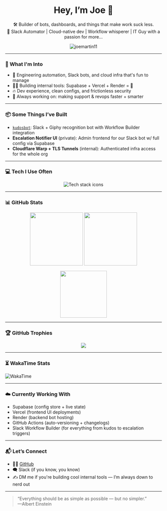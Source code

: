 <!-- Profile README for @joemartin11 -->

<h1 align="center">Hey, I’m Joe 👋</h1>

<p align="center">
  🛠 Builder of bots, dashboards, and things that make work suck less.<br/>
  🤖 Slack Automator | Cloud-native dev | Workflow whisperer | IT Guy with a passion for more...
</p>

<p align="center">
  <img src="https://komarev.com/ghpvc/?username=joemartin11&label=Profile+Views&color=blueviolet&style=flat" alt="joemartin11" />
</p>

---

### 🧠 What I'm Into

- 🧰 Engineering automation, Slack bots, and cloud infra that's fun to manage
- 🧑‍💻 Building internal tools: Supabase + Vercel + Render = 💯
- 🔥 Dev experience, clean configs, and frictionless security
- 🎯 Always working on: making support & revops faster + smarter

---

### 📦 Some Things I’ve Built

- [`kudosbot`](https://github.com/joemartin11/kudosbot): Slack + Giphy recognition bot with Workflow Builder integration
- **Escalation Notifier UI** (private): Admin frontend for our Slack bot w/ full config via Supabase
- **Cloudflare Warp + TLS Tunnels** (internal): Authenticated infra access for the whole org

---

### 💻 Tech I Use Often

<p align="center">
  <img src="https://skillicons.dev/icons?i=nextjs,nodejs,react,tailwind,vercel,cloudflare,supabase,githubactions,slack,typescript" alt="Tech stack icons" />
</p>

---

### 📊 GitHub Stats

<p align="center">
  <img src="https://github-readme-stats.vercel.app/api?username=joemartin11&show_icons=true&theme=tokyonight&hide_border=true" height="170" />
  <img src="https://github-readme-streak-stats.herokuapp.com/?user=joemartin11&theme=tokyonight&hide_border=true" height="170"/>
</p>

<p align="center">
  <img src="https://github-readme-stats.vercel.app/api/top-langs/?username=joemartin11&layout=compact&theme=tokyonight&hide_border=true" height="150" />
</p>

---

### 🏆 GitHub Trophies

<p align="center">
  <img src="https://github-profile-trophy.vercel.app/?username=joemartin11&theme=tokyonight&no-frame=true&margin-w=10" />
</p>

---

### ⏳ WakaTime Stats

<!-- Replace with your WakaTime username -->
![WakaTime](https://github-readme-stats.vercel.app/api/wakatime?username=joemartin11&theme=tokyonight&hide_border=true)

---

### ☁️ Currently Working With

- Supabase (config store + live state)
- Vercel (frontend UI deployments)
- Render (backend bot hosting)
- GitHub Actions (auto-versioning + changelogs)
- Slack Workflow Builder (for everything from kudos to escalation triggers)

---

### 📬 Let’s Connect

- 🧑‍💻 [GitHub](https://github.com/joemartin11)
- 🗨️ Slack (if you know, you know)
- ✍️ DM me if you're building cool internal tools — I’m always down to nerd out

---

> “Everything should be as simple as possible — but no simpler.”  
> —Albert Einstein
